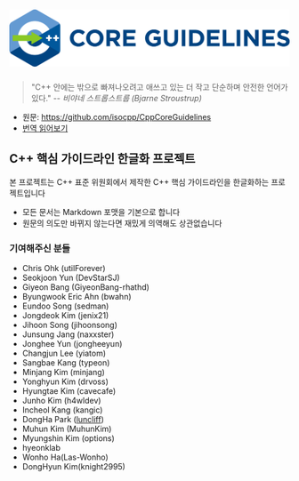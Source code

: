 # ![Guideline Logo](./images/cpp_core_guidelines_logo_text.png)

> "C++ 안에는 밖으로 빠져나오려고 애쓰고 있는 더 작고 단순하며 안전한 언어가 있다."
> -- _비야네 스트롭스트룹 (Bjarne Stroustrup)_

* 원문: https://github.com/isocpp/CppCoreGuidelines
* [번역 읽어보기](./sections)

## C++ 핵심 가이드라인 한글화 프로젝트

본 프로젝트는 C++ 표준 위원회에서 제작한 C++ 핵심 가이드라인을 한글화하는 프로젝트입니다

* 모든 문서는 Markdown 포맷을 기본으로 합니다
* 원문의 의도만 바뀌지 않는다면 재밌게 의역해도 상관없습니다

### 기여해주신 분들

* Chris Ohk (utilForever)
* Seokjoon Yun (DevStarSJ)
* Giyeon Bang (GiyeonBang-rhathd)
* Byungwook Eric Ahn (bwahn)
* Eundoo Song (sedman)
* Jongdeok Kim (jenix21)
* Jihoon Song (jihoonsong)
* Junsung Jang (naxxster)
* Jonghee Yun (jongheeyun)
* Changjun Lee (yiatom)
* Sangbae Kang (typeon)
* Minjang Kim (minjang)
* Yonghyun Kim (drvoss)
* Hyungtae Kim (cavecafe)
* Junho Kim (h4wldev)
* Incheol Kang (kangic)
* DongHa Park ([luncliff](https://github.com/luncliff))
* Muhun Kim (MuhunKim)
* Myungshin Kim (options)
* hyeonklab
* Wonho Ha(Las-Wonho)
* DongHyun Kim(knight2995)
